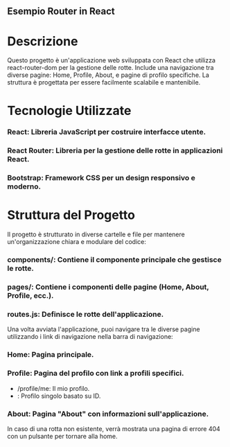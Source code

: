 ## Esempio Router in React

# Descrizione

Questo progetto è un'applicazione web sviluppata con React che utilizza react-router-dom per la gestione delle rotte. Include una navigazione tra diverse pagine: Home, Profile, About, e pagine di profilo specifiche. La struttura è progettata per essere facilmente scalabile e mantenibile.

# Tecnologie Utilizzate

### React: Libreria JavaScript per costruire interfacce utente.
### React Router: Libreria per la gestione delle rotte in applicazioni React.
### Bootstrap: Framework CSS per un design responsivo e moderno.

# Struttura del Progetto

Il progetto è strutturato in diverse cartelle e file per mantenere un'organizzazione chiara e modulare del codice:

### components/: Contiene il componente principale che gestisce le rotte.
### pages/: Contiene i componenti delle pagine (Home, About, Profile, ecc.).
### routes.js: Definisce le rotte dell'applicazione.



Una volta avviata l'applicazione, puoi navigare tra le diverse pagine utilizzando i link di navigazione nella barra di navigazione:

### Home: Pagina principale.
### Profile: Pagina del profilo con link a profili specifici.
- /profile/me: Il mio profilo.
- : Profilo singolo basato su ID.
### About: Pagina "About" con informazioni sull'applicazione.
In caso di una rotta non esistente, verrà mostrata una pagina di errore 404 con un pulsante per tornare alla home.
